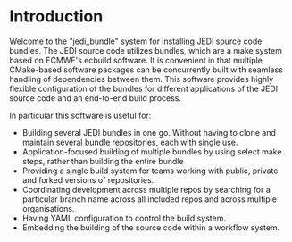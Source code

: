 # Introduction

Welcome to the "jedi_bundle" system for installing JEDI source code bundles. The JEDI source code utilizes bundles, which are a make system based on ECMWF's ecbuild software. It is convenient in that multiple CMake-based software packages can be concurrently built with seamless handling of dependencies between them. This software provides highly flexible configuration of the bundles for different applications of the JEDI source code and an end-to-end build process.

In particular this software is useful for:

- Building several JEDI bundles in one go. Without having to clone and maintain several bundle repositories, each with single use.
- Application-focused building of multiple bundles by using select make steps, rather than building the entire bundle
- Providing a single build system for teams working with public, private and forked versions of repositories.
- Coordinating development across multiple repos by searching for a particular branch name across all included repos and across multiple organisations.
- Having YAML configuration to control the build system.
- Embedding the building of the source code within a workflow system.

